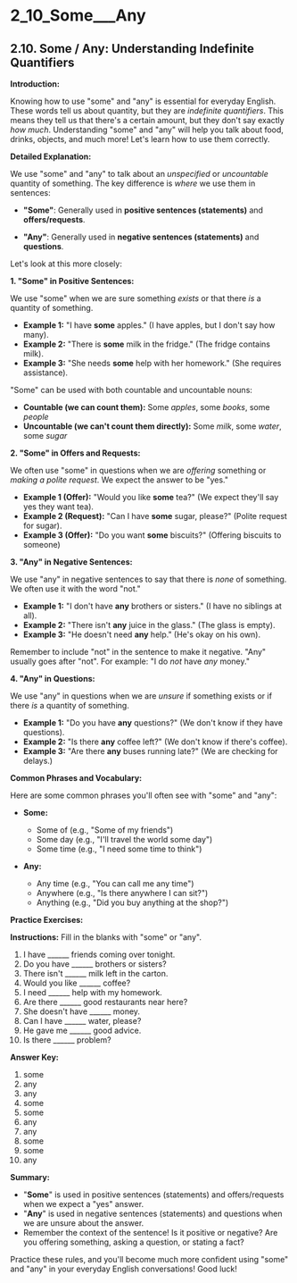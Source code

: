 # 2_10_Some___Any

## 2.10. Some / Any: Understanding Indefinite Quantifiers

**Introduction:**

Knowing how to use "some" and "any" is essential for everyday English. These words tell us about quantity, but they are *indefinite quantifiers*. This means they tell us that there's a certain amount, but they don't say exactly *how much*. Understanding "some" and "any" will help you talk about food, drinks, objects, and much more! Let's learn how to use them correctly.

**Detailed Explanation:**

We use "some" and "any" to talk about an *unspecified* or *uncountable* quantity of something.  The key difference is *where* we use them in sentences:

*   **"Some"**: Generally used in **positive sentences (statements)** and **offers/requests**.

*   **"Any"**: Generally used in **negative sentences (statements)** and **questions**.

Let's look at this more closely:

**1. "Some" in Positive Sentences:**

We use "some" when we are sure something *exists* or that there *is* a quantity of something.

*   **Example 1:** "I have **some** apples." (I have apples, but I don't say how many).
*   **Example 2:** "There is **some** milk in the fridge." (The fridge contains milk).
*   **Example 3:** "She needs **some** help with her homework." (She requires assistance).

"Some" can be used with both countable and uncountable nouns:

*   **Countable (we can count them):** Some *apples*, some *books*, some *people*
*   **Uncountable (we can't count them directly):** Some *milk*, some *water*, some *sugar*

**2. "Some" in Offers and Requests:**

We often use "some" in questions when we are *offering* something or *making a polite request*.  We expect the answer to be "yes."

*   **Example 1 (Offer):** "Would you like **some** tea?" (We expect they'll say yes they want tea).
*   **Example 2 (Request):** "Can I have **some** sugar, please?" (Polite request for sugar).
*   **Example 3 (Offer):** "Do you want **some** biscuits?" (Offering biscuits to someone)

**3. "Any" in Negative Sentences:**

We use "any" in negative sentences to say that there is *none* of something. We often use it with the word "not."

*   **Example 1:** "I don't have **any** brothers or sisters." (I have no siblings at all).
*   **Example 2:** "There isn't **any** juice in the glass." (The glass is empty).
*   **Example 3:** "He doesn't need **any** help." (He's okay on his own).

Remember to include "not" in the sentence to make it negative.  "Any" usually goes after "not". For example: "I do *not* have *any* money."

**4. "Any" in Questions:**

We use "any" in questions when we are *unsure* if something exists or if there *is* a quantity of something.

*   **Example 1:** "Do you have **any** questions?" (We don't know if they have questions).
*   **Example 2:** "Is there **any** coffee left?" (We don't know if there's coffee).
*   **Example 3:** "Are there **any** buses running late?" (We are checking for delays.)

**Common Phrases and Vocabulary:**

Here are some common phrases you'll often see with "some" and "any":

*   **Some:**
    *   Some of (e.g., "Some of my friends")
    *   Some day (e.g., "I'll travel the world some day")
    *   Some time (e.g., "I need some time to think")

*   **Any:**
    *   Any time (e.g., "You can call me any time")
    *   Anywhere (e.g., "Is there anywhere I can sit?")
    *   Anything (e.g., "Did you buy anything at the shop?")

**Practice Exercises:**

**Instructions:** Fill in the blanks with "some" or "any".

1.  I have ______ friends coming over tonight.
2.  Do you have ______ brothers or sisters?
3.  There isn't ______ milk left in the carton.
4.  Would you like ______ coffee?
5.  I need ______ help with my homework.
6.  Are there ______ good restaurants near here?
7.  She doesn't have ______ money.
8.  Can I have ______ water, please?
9.  He gave me ______ good advice.
10. Is there ______ problem?

**Answer Key:**

1.  some
2.  any
3.  any
4.  some
5.  some
6.  any
7.  any
8.  some
9.  some
10. any

**Summary:**

*   "**Some**" is used in positive sentences (statements) and offers/requests when we expect a "yes" answer.
*   "**Any**" is used in negative sentences (statements) and questions when we are unsure about the answer.
*   Remember the context of the sentence!  Is it positive or negative? Are you offering something, asking a question, or stating a fact?

Practice these rules, and you'll become much more confident using "some" and "any" in your everyday English conversations! Good luck!
